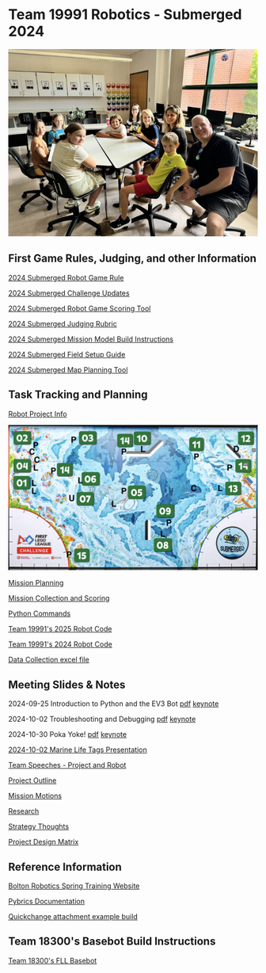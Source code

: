 # Team 19991 Robotics - Submerged 2024
<center>
<img src="fll-19991.png" width="800">
</center>

## First Game Rules, Judging, and other Information
[2024 Submerged Robot Game Rule](https://firstinspires.blob.core.windows.net/fll/challenge/2024-25/fll-challenge-submerged-rgr-eng.pdf)

[2024 Submerged Challenge Updates](https://firstinspires.blob.core.windows.net/fll/challenge/2024-25/fll-challenge-updates-and-clarifications.pdf)

[2024 Submerged Robot Game Scoring Tool](https://eventhub.firstinspires.org/scoresheet)

[2024 Submerged Judging Rubric](https://firstinspires.blob.core.windows.net/fll/challenge/2024-25/fll-challenge-submerged-rubrics-color.pdf)

[2024 Submerged Mission Model Build Instructions](https://www.firstlegoleague.org/season?__hstc=212927755.dbef977658b50c7f632f87d695f2bbe3.1722951784801.1723652535897.1724766434780.5&__hssc=212927755.1.1724766434780&__hsfp=3531153208)

[2024 Submerged Field Setup Guide](https://docs.google.com/presentation/d/1tI0MJXJH19z141av1CC6lwUby5iERwdhnWmgEx6pxns/edit?pli=1#slide=id.g2f5cf425f3e_0_455)

[2024 Submerged Map Planning Tool](https://flltools.flltutorials.com/drawplan)

## Task Tracking and Planning
[Robot Project Info](https://docs.google.com/document/d/1ubIg5bTiTGuGmL1Dgg-yhrOHEVOF6r5qDaiEzJN3C5M/)

<img src="strategy-v1.png" width="800">

[Mission Planning](https://docs.google.com/spreadsheets/d/13WemKwUhrlFnUh6gTCBOrBsw_2ghDaJ3/edit?invite=CIKViuQL&exids=71471469%2C71471463&gid=1650685608#gid=1650685608)

[Mission Collection and Scoring](https://docs.google.com/presentation/d/1m4cjALjJmmSsDaClf5pEo_zFIQaSzg9kTJxfkuqVSlU/edit?exids=71471469,71471463#slide=id.g3059f7b9f73_0_139)

[Python Commands](https://fssfll.github.io/fssfll/spike/howto/Python_Commands.pdf)

[Team 19991's 2025 Robot Code](https://github.com/jth214/Fall2025_19991.git)

[Team 19991's 2024 Robot Code](https://github.com/jth214/fll-19991-fall-2024)

[Data Collection excel file](https://github.com/fll-19991/fll-19991.github.io/blob/main/measurements.xlsx)

## Meeting Slides & Notes
2024-09-25 Introduction to Python and the EV3 Bot [pdf](https://github.com/fll-19991/fll-19991.github.io/blob/main/Intro%20to%20Python.pdf) [keynote](https://github.com/fll-19991/fll-19991.github.io/blob/main/Intro%20to%20Python.key)

2024-10-02 Troubleshooting and Debugging [pdf](https://github.com/fll-19991/fll-19991.github.io/blob/main/Troubleshooting.pdf) [keynote](https://github.com/fll-19991/fll-19991.github.io/blob/main/Troubleshooting.key)

2024-10-30 Poka Yoke! [pdf](https://github.com/fll-19991/fll-19991.github.io/blob/main/Poka%20Yoke.pdf) [keynote](https://github.com/fll-19991/fll-19991.github.io/blob/main/Poka%20Yoke.key)

[2024-10-02 Marine Life Tags Presentation](https://docs.google.com/presentation/d/1W8ZfFJe5tEYczZmbIgBu0jbc85UvAkxh0orL12_oAr4/edit#slide=id.g305a32326af_0_91)

[Team Speeches - Project and Robot](https://docs.google.com/document/d/1chllKslZNS23uZY62o47lkMUTk8vIa9EQuYQwWNseXI/edit?tab=t.0)

[Project Outline](https://docs.google.com/document/d/1nQ3Z-XH-jYB-JB17hacWRCI8EXrpAv7fahxVhvxAyMA/edit?tab=t.0)

[Mission Motions](https://docs.google.com/presentation/d/1m4cjALjJmmSsDaClf5pEo_zFIQaSzg9kTJxfkuqVSlU/edit#slide=id.p)

[Research](https://docs.google.com/presentation/d/1W8ZfFJe5tEYczZmbIgBu0jbc85UvAkxh0orL12_oAr4/edit#slide=id.g305a32326af_0_74)

[Strategy Thoughts](https://docs.google.com/spreadsheets/d/13WemKwUhrlFnUh6gTCBOrBsw_2ghDaJ3/edit?gid=644074154#gid=644074154)

[Project Design Matrix](https://docs.google.com/spreadsheets/d/1Gst7S_nr4tJP4klweNZ92Ia3v0JVIF3OsDz2MAGl4iY/edit?gid=0#gid=0)

## Reference Information
[Bolton Robotics Spring Training Website](https://fssfll.github.io/fssfll/)

[Pybrics Documentation](https://pybricks.com/ev3-micropython/index.html)

[Quickchange attachment example build](https://github.com/fll-19991/fll-19991.github.io/blob/main/quickchange-attachment.pdf)

## Team 18300's Basebot Build Instructions
<a class="buildin3d-instructions" href="https://platform.buildin3d.com/instructions/987-team-18300-s-fll-basebot" width="710" height="590">Team 18300's FLL Basebot</a><script async src="https://platform.buildin3d.com/embed_widget.js"></script>
